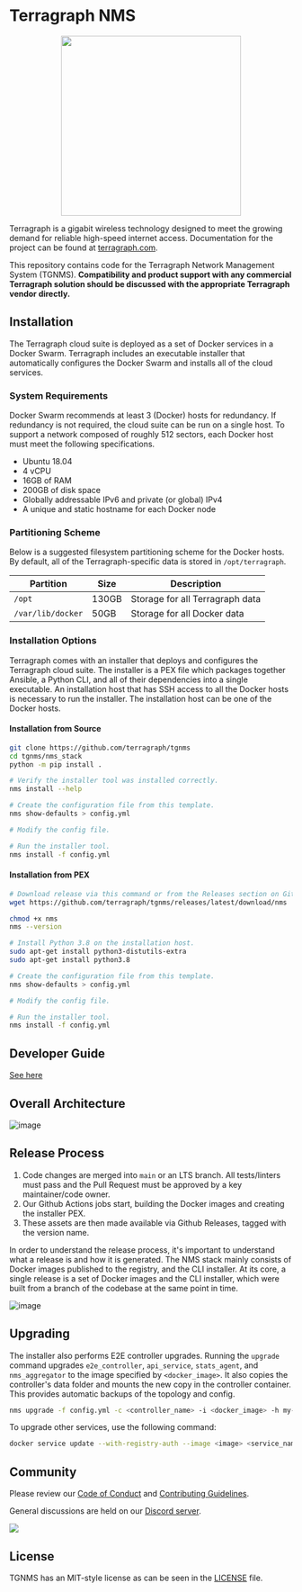 # Terragraph NMS

<p align="center">
  <img src="./docs/temp_static/media/logo/terragraph-logo-full-RGB.svg" width="320" />
</p>

Terragraph is a gigabit wireless technology designed to meet the growing demand
for reliable high-speed internet access. Documentation for the project can be
found at [terragraph.com](https://terragraph.com).

This repository contains code for the Terragraph Network Management System
(TGNMS). **Compatibility and product support with any commercial Terragraph
solution should be discussed with the appropriate Terragraph vendor directly.**

## Installation
The Terragraph cloud suite is deployed as a set of Docker services in a Docker
Swarm. Terragraph includes an executable installer that automatically configures
the Docker Swarm and installs all of the cloud services.

### System Requirements
Docker Swarm recommends at least 3 (Docker) hosts for redundancy. If redundancy
is not required, the cloud suite can be run on a single host. To support a
network composed of roughly 512 sectors, each Docker host must meet the
following specifications.

* Ubuntu 18.04
* 4 vCPU
* 16GB of RAM
* 200GB of disk space
* Globally addressable IPv6 and private (or global) IPv4
* A unique and static hostname for each Docker node

### Partitioning Scheme
Below is a suggested filesystem partitioning scheme for the Docker hosts. By
default, all of the Terragraph-specific data is stored in `/opt/terragraph`.

| Partition         | Size  | Description                     |
| ----------------- | ----- | ------------------------------- |
| `/opt`            | 130GB | Storage for all Terragraph data |
| `/var/lib/docker` | 50GB  | Storage for all Docker data     |

### Installation Options
Terragraph comes with an installer that deploys and configures the Terragraph
cloud suite. The installer is a PEX file which packages together Ansible, a
Python CLI, and all of their dependencies into a single executable. An
installation host that has SSH access to all the Docker hosts is necessary to
run the installer. The installation host can be one of the Docker hosts.

#### Installation from Source

```bash
git clone https://github.com/terragraph/tgnms
cd tgnms/nms_stack
python -m pip install .

# Verify the installer tool was installed correctly.
nms install --help

# Create the configuration file from this template.
nms show-defaults > config.yml

# Modify the config file.

# Run the installer tool.
nms install -f config.yml
```

#### Installation from PEX

```bash
# Download release via this command or from the Releases section on Github.
wget https://github.com/terragraph/tgnms/releases/latest/download/nms

chmod +x nms
nms --version

# Install Python 3.8 on the installation host.
sudo apt-get install python3-distutils-extra
sudo apt-get install python3.8

# Create the configuration file from this template.
nms show-defaults > config.yml

# Modify the config file.

# Run the installer tool.
nms install -f config.yml
```

## Developer Guide

[See here](https://github.com/terragraph/tgnms/blob/main/tgnms/fbcnms-projects/tgnms/README.md)

## Overall Architecture
![image](readme_images/ArchitectureOverview.png)

## Release Process
1. Code changes are merged into `main` or an LTS branch. All tests/linters must
   pass and the Pull Request must be approved by a key maintainer/code owner.
2. Our Github Actions jobs start, building the Docker images and creating the
   installer PEX.
3. These assets are then made available via Github Releases, tagged with the
   version name.

In order to understand the release process, it's important to understand what a
release is and how it is generated. The NMS stack mainly consists of Docker
images published to the registry, and the CLI installer. At its core, a single
release is a set of Docker images and the CLI installer, which were built from a
branch of the codebase at the same point in time.

![image](readme_images/ReleaseProcess.png)

## Upgrading
The installer also performs E2E controller upgrades. Running the `upgrade`
command upgrades `e2e_controller`, `api_service`, `stats_agent`, and
`nms_aggregator` to the image specified by `<docker_image>`. It also copies the
controller's data folder and mounts the new copy in the controller container.
This provides automatic backups of the topology and config.
```bash
nms upgrade -f config.yml -c <controller_name> -i <docker_image> -h my-e2e-controller01
```

To upgrade other services, use the following command:
```bash
docker service update --with-registry-auth --image <image> <service_name>
```

## Community
Please review our [Code of Conduct](CODE_OF_CONDUCT.md) and
[Contributing Guidelines](CONTRIBUTING.md).

General discussions are held on our
[Discord server](https://discord.gg/HQaxCevzus).

![](https://discordapp.com/api/guilds/982440743765409822/widget.png?style=banner2)

## License
TGNMS has an MIT-style license as can be seen in the [LICENSE](LICENSE) file.
